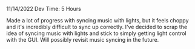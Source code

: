 11/14/2022
Dev Time: 5 Hours

Made a lot of progress with syncing music with lights, but it feels choppy and it's incredibly difficult to sync up correctly. I've decided to scrap the idea of syncing music with lights and stick to simply getting light control with the GUI. Will possibly revisit music syncing in the future.